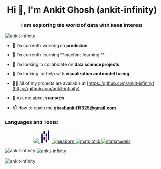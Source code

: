 <h1 align="center">Hi 👋, I'm Ankit Ghosh (ankit-infinity) </h1>

<h3 align="center">I am exploring the world of data with keen interest</h3>

<p align="left"> <img src="https://komarev.com/ghpvc/?username=ankit-infinity&label=Profile%20views&color=0e75b6&style=flat" alt="ankit-infinity" /> </p>

- 🔭 I’m currently working on **prediction**

- 🌱 I’m currently learning **machine learning **

- 👯 I’m looking to collaborate on **data science projects**

- 🤝 I’m looking for help with **visualization and model tuning**

- 👨‍💻 All of my projects are available at [https://github.com/ankit-infinity](https://github.com/ankit-infinity)

- 💬 Ask me about **statistics**

- 📫 How to reach me **ghoshankit15325@gmail.com**

<h3 align="left">Languages and Tools:</h3>
<p align="center">
  <a href="https://skillicons.dev">
    <img src="https://skillicons.dev/icons?i=python,r,sklearn" />
  </a>
   <a href="https://pandas.pydata.org/" target="_blank" rel="noreferrer"> 
     <img src="https://raw.githubusercontent.com/devicons/devicon/2ae2a900d2f041da66e950e4d48052658d850630/icons/pandas/pandas-original.svg" alt="pandas" width="40" height="40"/> 
   </a>
  <a href="https://seaborn.pydata.org/" target="_blank" rel="noreferrer">
    <img src="https://seaborn.pydata.org/_images/logo-mark-lightbg.svg" alt="seaborn" width="40" height="40"/> 
  </a>
   <a href="https://matplotlib.org/" target="_blank" rel="noreferrer">
    <img src="https://matplotlib.org/_images/logo-mark-lightbg.svg" alt="matplotlib" width="40" height="40"/> 
  </a>
  <a href="https://www.statsmodels.org/" target="_blank" rel="noreferrer">
    <img src="https://www.statsmodels.org/_images/logo-mark-lightbg.svg" alt="statsmodels" width="40" height="40"/> 
  </a>
</p>

<p><img align="left" src="https://github-readme-stats.vercel.app/api/top-langs?username=ankit-infinity&show_icons=true&locale=en&layout=compact" alt="ankit-infinity" /></p>

<p>&nbsp;<img align="center" src="https://github-readme-stats.vercel.app/api?username=ankit-infinity&show_icons=true&locale=en" alt="ankit-infinity" /></p>

<p><img align="center" src="https://github-readme-streak-stats.herokuapp.com/?user=ankit-infinity&" alt="ankit-infinity" /></p>
